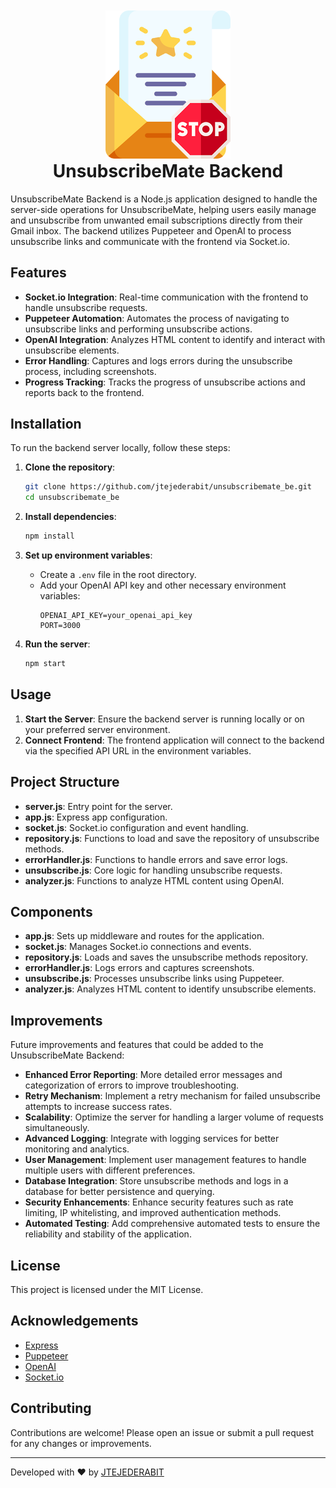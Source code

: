 <div style="text-align:center; margin-top: 50px">
   <img src="public/logo.png" width="200">
   <h1 style="margin-top: 0">UnsubscribeMate Backend</h1>
</div>

UnsubscribeMate Backend is a Node.js application designed to handle the server-side operations for UnsubscribeMate, helping users easily manage and unsubscribe from unwanted email subscriptions directly from their Gmail inbox. The backend utilizes Puppeteer and OpenAI to process unsubscribe links and communicate with the frontend via Socket.io.

## Features

- **Socket.io Integration**: Real-time communication with the frontend to handle unsubscribe requests.
- **Puppeteer Automation**: Automates the process of navigating to unsubscribe links and performing unsubscribe actions.
- **OpenAI Integration**: Analyzes HTML content to identify and interact with unsubscribe elements.
- **Error Handling**: Captures and logs errors during the unsubscribe process, including screenshots.
- **Progress Tracking**: Tracks the progress of unsubscribe actions and reports back to the frontend.

## Installation

To run the backend server locally, follow these steps:

1. **Clone the repository**:
    ```sh
    git clone https://github.com/jtejederabit/unsubscribemate_be.git
    cd unsubscribemate_be
    ```

2. **Install dependencies**:
    ```sh
    npm install
    ```

3. **Set up environment variables**:
    - Create a `.env` file in the root directory.
    - Add your OpenAI API key and other necessary environment variables:
        ```env
        OPENAI_API_KEY=your_openai_api_key
        PORT=3000
        ```

4. **Run the server**:
    ```sh
    npm start
    ```

## Usage

1. **Start the Server**: Ensure the backend server is running locally or on your preferred server environment.
2. **Connect Frontend**: The frontend application will connect to the backend via the specified API URL in the environment variables.

## Project Structure

- **server.js**: Entry point for the server.
- **app.js**: Express app configuration.
- **socket.js**: Socket.io configuration and event handling.
- **repository.js**: Functions to load and save the repository of unsubscribe methods.
- **errorHandler.js**: Functions to handle errors and save error logs.
- **unsubscribe.js**: Core logic for handling unsubscribe requests.
- **analyzer.js**: Functions to analyze HTML content using OpenAI.

## Components

- **app.js**: Sets up middleware and routes for the application.
- **socket.js**: Manages Socket.io connections and events.
- **repository.js**: Loads and saves the unsubscribe methods repository.
- **errorHandler.js**: Logs errors and captures screenshots.
- **unsubscribe.js**: Processes unsubscribe links using Puppeteer.
- **analyzer.js**: Analyzes HTML content to identify unsubscribe elements.

## Improvements

Future improvements and features that could be added to the UnsubscribeMate Backend:

- **Enhanced Error Reporting**: More detailed error messages and categorization of errors to improve troubleshooting.
- **Retry Mechanism**: Implement a retry mechanism for failed unsubscribe attempts to increase success rates.
- **Scalability**: Optimize the server for handling a larger volume of requests simultaneously.
- **Advanced Logging**: Integrate with logging services for better monitoring and analytics.
- **User Management**: Implement user management features to handle multiple users with different preferences.
- **Database Integration**: Store unsubscribe methods and logs in a database for better persistence and querying.
- **Security Enhancements**: Enhance security features such as rate limiting, IP whitelisting, and improved authentication methods.
- **Automated Testing**: Add comprehensive automated tests to ensure the reliability and stability of the application.
## License

This project is licensed under the MIT License.

## Acknowledgements

- [Express](https://expressjs.com/)
- [Puppeteer](https://pptr.dev/)
- [OpenAI](https://openai.com/)
- [Socket.io](https://socket.io/)

## Contributing

Contributions are welcome! Please open an issue or submit a pull request for any changes or improvements.

---

Developed with ❤️ by [JTEJEDERABIT](https://github.com/jtejederabit)
